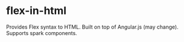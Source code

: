flex-in-html
============

Provides Flex syntax to HTML. Built on top of Angular.js (may change). Supports spark components. 

